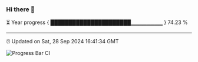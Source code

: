 ### Hi there 👋

⏳ Year progress { ██████████████████████▁▁▁▁▁▁▁▁ } 74.23 %

---

⏰ Updated on Sat, 28 Sep 2024 16:41:34 GMT

![Progress Bar CI](https://github.com/IshwaranRudhara/GIT-ACTION/workflows/Progress%20Bar%20CI/badge.svg)
